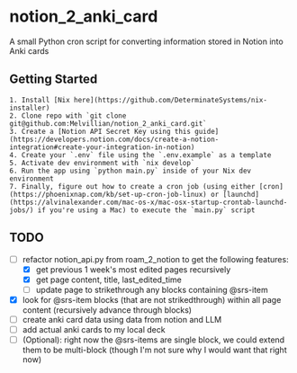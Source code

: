 # notion_2_anki_card

A small Python cron script for converting information stored in Notion into Anki
cards

## Getting Started

    1. Install [Nix here](https://github.com/DeterminateSystems/nix-installer)
    2. Clone repo with `git clone git@github.com:Melvillian/notion_2_anki_card.git`
    3. Create a [Notion API Secret Key using this guide](https://developers.notion.com/docs/create-a-notion-integration#create-your-integration-in-notion)
    4. Create your `.env` file using the `.env.example` as a template
    5. Activate dev environment with `nix develop`
    6. Run the app using `python main.py` inside of your Nix dev environment
    7. Finally, figure out how to create a cron job (using either [cron](https://phoenixnap.com/kb/set-up-cron-job-linux) or [launchd](https://alvinalexander.com/mac-os-x/mac-osx-startup-crontab-launchd-jobs/) if you're using a Mac) to execute the `main.py` script

## TODO

- [ ] refactor notion_api.py from roam_2_notion to get the following features:
  - [x] get previous 1 week's most edited pages recursively
  - [x] get page content, title, last_edited_time
  - [ ] update page to strikethrough any blocks containing @srs-item
- [x] look for @srs-item blocks (that are not strikedthrough) within all page
      content (recursively advance through blocks)
- [ ] create anki card data using data from notion and LLM
- [ ] add actual anki cards to my local deck
- [ ] (Optional): right now the @srs-items are single block, we could extend
      them to be multi-block (though I'm not sure why I would want that right
      now)

